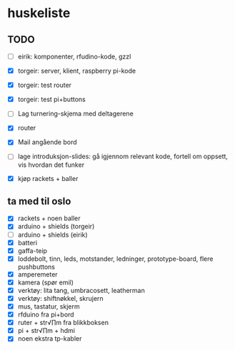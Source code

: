  # huskeliste

## TODO

- [ ] eirik: komponenter, rfudino-kode, gzzl
- [x] torgeir: server, klient, raspberry pi-kode
- [x] torgeir: test router
- [x] torgeir: test pi+buttons
- [ ] Lag turnering-skjema med deltagerene
- [x] router
- [x] Mail angående bord

- [ ] lage introduksjon-slides: gå igjennom relevant kode, fortell om oppsett, vis hvordan det funker
- [x] kjøp rackets + baller

## ta med til oslo

- [x] rackets + noen baller
- [x] arduino + shields (torgeir)
- [ ] arduino + shields (eirik)
- [x] batteri
- [x] gaffa-teip
- [x] loddebolt, tinn, leds, motstander, ledninger, prototype-board, flere pushbuttons
- [x] amperemeter
- [x] kamera (spør emil)
- [x] verktøy: lita tang, umbracosett, leatherman
- [x] verktøy: shiftnøkkel, skrujern
- [x] mus, tastatur, skjerm
- [x] rfduino fra pi+bord
- [x] ruter + str√∏m fra blikkboksen
- [x] pi + str√∏m + hdmi
- [x] noen ekstra tp-kabler
